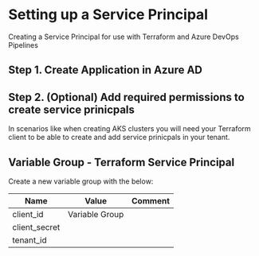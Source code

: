 # Setting up a Service Principal

Creating a Service Principal for use with Terraform and Azure DevOps Pipelines

## Step 1. Create Application in Azure AD

## Step 2. (Optional) Add required permissions to create service prinicpals

In scenarios like when creating AKS clusters you will need your Terraform client to be able to create and add service prinicpals in your tenant. 

## Variable Group - Terraform Service Principal

Create a new variable group with the below:

| Name                        | Value          | Comment       |
| --------------------------- |:--------------:| ------------- |
| client_id                   | Variable Group |  |
| client_secret |
| tenant_id |